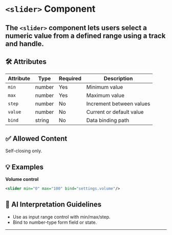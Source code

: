 # `<slider>` Component

The `<slider>` component lets users select a numeric value from a defined range using a track and handle.
---

## 🛠 Attributes
| Attribute | Type | Required | Description |
|-----------|------|----------|-------------|
| `min` | number | Yes | Minimum value |
| `max` | number | Yes | Maximum value |
| `step` | number | No | Increment between values |
| `value` | number | No | Current or default value |
| `bind` | string | No | Data binding path |

## ✅ Allowed Content
Self-closing only.

## 💡 Examples
**Volume control**
```xml
<slider min="0" max="100" bind="settings.volume"/>
```

## 🧩 AI Interpretation Guidelines
- Use as input range control with min/max/step.
- Bind to number-type form field or state.
---